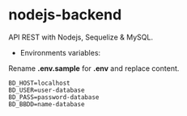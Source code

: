 # nodejs-backend
API REST with Nodejs, Sequelize & MySQL.

- Environments variables:

Rename **.env.sample** for **.env** and replace content.

```text
BD_HOST=localhost
BD_USER=user-database
BD_PASS=password-database
BD_BBDD=name-database
```